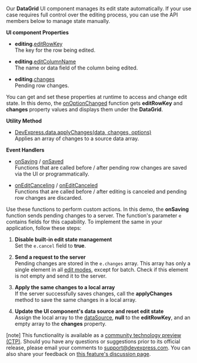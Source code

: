 Our **DataGrid** UI component manages its edit state automatically. If your use case requires full control over the editing process, you can use the API members below to manage state manually.

**UI component Properties**

- **editing**.[editRowKey](/Documentation/ApiReference/UI_Components/dxDataGrid/Configuration/editing/#editRowKey)        
The key for the row being edited.

- **editing**.[editColumnName](/Documentation/ApiReference/UI_Components/dxDataGrid/Configuration/editing/#editColumnName)        
The name or data field of the column being edited.

- **editing**.[changes](/Documentation/ApiReference/UI_Components/dxDataGrid/Configuration/editing/#changes)       
Pending row changes.

You can get and set these properties at runtime to access and change edit state. In this demo, the [onOptionChanged](/Documentation/ApiReference/UI_Components/dxDataGrid/Configuration/#onOptionChanged) function gets **editRowKey** and **changes** property values and displays them under the **DataGrid**.

**Utility Method**

- [DevExpress.data.applyChanges(data, changes, options)](/Documentation/ApiReference/Data_Layer/Utils/#applyChangesdata_changes_options)      
Applies an array of changes to a source data array.

**Event Handlers**

- [onSaving](/Documentation/ApiReference/UI_Components/dxDataGrid/Configuration/#onSaving) / [onSaved](/Documentation/ApiReference/UI_Components/dxDataGrid/Configuration/#onSaved)        
Functions that are called before / after pending row changes are saved via the UI or programmatically.

- [onEditCanceling](/Documentation/ApiReference/UI_Components/dxDataGrid/Configuration/#onEditCanceling) / [onEditCanceled](/Documentation/ApiReference/UI_Components/dxDataGrid/Configuration/#onEditCanceled)      
Functions that are called before / after editing is canceled and pending row changes are discarded.

Use these functions to perform custom actions. In this demo, the **onSaving** function sends pending changes to a server. The function's parameter `e` contains fields for this capability. To implement the same in your application, follow these steps:

1. **Disable built-in edit state management**       
Set the `e.cancel` field to **true**.

1. **Send a request to the server**      
Pending changes are stored in the `e.changes` array. This array has only a single element in all [edit modes](/Documentation/ApiReference/UI_Components/dxDataGrid/Configuration/editing/#mode), except for batch. Check if this element is not empty and send it to the server.

1. **Apply the same changes to a local array**       
If the server successfully saves changes, call the **applyChanges** method to save the same changes in a local array.

1. **Update the UI component's data source and reset edit state**         
Assign the local array to the [dataSource](/Documentation/ApiReference/UI_Components/dxDataGrid/Configuration/#dataSource), **null** to the **editRowKey**, and an empty array to the **changes** property.

[note] This functionality is available as a <a href="https://www.devexpress.com/aboutus/pre-release.xml" target="_blank">community technology preview (CTP)</a>. Should you have any questions or suggestions prior to its official release, please email your comments to <a href="mailto:support@devexpress.com">support@devexpress.com</a>. You can also share your feedback on <a href="https://github.com/DevExpress/DevExtreme/issues/13636" target="_blank">this feature's discussion page</a>. 